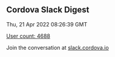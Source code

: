 ## Cordova Slack Digest
Thu, 21 Apr 2022 08:26:39 GMT

[User count: 4688](https://cordova.slack.com/)


Join the conversation at [slack.cordova.io](http://slack.cordova.io/)
